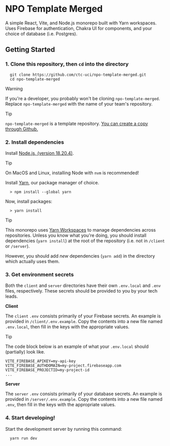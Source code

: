 # NPO Template Merged

A simple React, Vite, and Node.js monorepo built with Yarn workspaces. Uses Firebase for authentication, Chakra UI for components, and your choice of database (i.e. Postgres).

## Getting Started

### 1. Clone this repository, then `cd` into the directory

```shell
  git clone https://github.com/ctc-uci/npo-template-merged.git
  cd npo-template-merged
```

> [!WARNING]
> If you're a developer, you probably won't be cloning `npo-template-merged`. Replace `npo-template-merged` with the name of your team's repository.

> [!TIP]
> `npo-template-merged` is a template repository. [You can create a copy through Github.](https://docs.github.com/en/repositories/creating-and-managing-repositories/creating-a-repository-from-a-template)

### 2. Install dependencies

Install [Node.js, (version 18.20.4)](https://nodejs.org/en/download/package-manager). 

> [!TIP]
> On MacOS and Linux, installing Node with `nvm` is recommended!

Install [Yarn](https://classic.yarnpkg.com/lang/en/), our package manager of choice.

```shell
  > npm install --global yarn
```

Now, install packages:

```shell
  > yarn install
```

> [!TIP]
> This monorepo uses [Yarn Workspaces](https://classic.yarnpkg.com/lang/en/docs/workspaces/) to manage dependencies across repositories. Unless you know what you're doing, you should install dependencies (`yarn install`) at the root of the repository (i.e. not in `/client` or `/server`).
> 
> However, you should add _new_ dependencies (`yarn add`) in the directory which actually uses them.

### 3. Get environment secrets

Both the `client` and `server` directories have their own `.env.local` and `.env` files, respectively. These secrets should be provided to you by your tech leads. 

**Client**

The `client` `.env` consists primarily of your Firebase secrets. An example is provided in `/client/.env.example`. Copy the contents into a new file named `.env.local`, then fill in the keys with the appropriate values.

> [!TIP]
> The code block below is an example of what your `.env.local` should (partially) look like.

```shell
VITE_FIREBASE_APIKEY=my-api-key
VITE_FIREBASE_AUTHDOMAIN=my-project.firebaseapp.com
VITE_FIREBASE_PROJECTID=my-project-id
...
```

**Server**

The `server` `.env` consists primarily of your database secrets. An example is provided in `/server/.env.example`. Copy the contents into a new file named `.env`, then fill in the keys with the appropriate values.

### 4. Start developing!

Start the development server by running this command:

```shell
  yarn run dev
```
